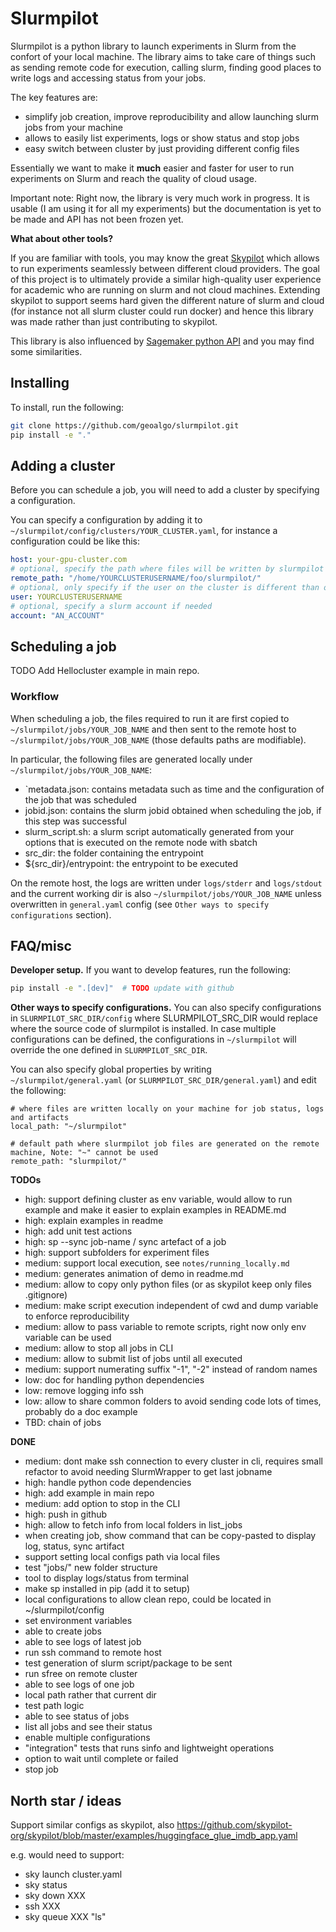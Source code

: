 # Slurmpilot

Slurmpilot is a python library to launch experiments in Slurm from the confort of your local machine.
The library aims to take care of things such as sending remote code for execution, calling slurm, finding good places to write logs and accessing status from your jobs.

The key features are:
* simplify job creation, improve reproducibility and allow launching slurm jobs from your machine
* allows to easily list experiments, logs or show status and stop jobs 
* easy switch between cluster by just providing different config files

Essentially we want to make it **much** easier and faster for user to run experiments on Slurm and reach the quality of cloud usage.

Important note: Right now, the library is very much work in progress. It is usable (I am using it for all my experiments) but the documentation is yet to be made and API has not been frozen yet.

**What about other tools?**

If you are familiar with tools, you may know the great [Skypilot](https://github.com/skypilot-org/skypilot) which allows to run experiments seamlessly between different cloud providers.
The goal of this project is to ultimately provide a similar high-quality user experience for academic who are running on slurm and not cloud machines.
Extending skypilot to support seems hard given the different nature of slurm and cloud (for instance not all slurm cluster could run docker) and hence this library was made rather than just contributing to skypilot.

This library is also influenced by [Sagemaker python API](https://sagemaker.readthedocs.io/en/stable/) and you may find some similarities. 

## Installing

To install, run the following:
```bash
git clone https://github.com/geoalgo/slurmpilot.git
pip install -e "."  
```

## Adding a cluster
Before you can schedule a job, you will need to add a cluster by specifying a configuration.

You can specify a configuration by adding it to `~/slurmpilot/config/clusters/YOUR_CLUSTER.yaml`, for instance a configuration could 
be like this:
```yaml
host: your-gpu-cluster.com
# optional, specify the path where files will be written by slurmpilot on the remote machine, default to ~/slurmpilot
remote_path: "/home/YOURCLUSTERUSERNAME/foo/slurmpilot/"
# optional, only specify if the user on the cluster is different than on your local machine
user: YOURCLUSTERUSERNAME  
# optional, specify a slurm account if needed
account: "AN_ACCOUNT"  
```

## Scheduling a job
TODO Add Hellocluster example in main repo.

### Workflow
When scheduling a job, the files required to run it are first copied to `~/slurmpilot/jobs/YOUR_JOB_NAME` and then
sent to the remote host to `~/slurmpilot/jobs/YOUR_JOB_NAME` (those defaults paths are modifiable).

In particular, the following files are generated locally under `~/slurmpilot/jobs/YOUR_JOB_NAME`:
* `metadata.json: contains metadata such as time and the configuration of the job that was scheduled
* jobid.json: contains the slurm jobid obtained when scheduling the job, if this step was successful
* slurm_script.sh: a slurm script automatically generated from your options that is executed on the remote node with sbatch
* src_dir: the folder containing the entrypoint
* ${src_dir}/entrypoint: the entrypoint to be executed

On the remote host, the logs are written under `logs/stderr` and `logs/stdout` and the current working dir is also 
`~/slurmpilot/jobs/YOUR_JOB_NAME` unless overwritten in `general.yaml` config (see `Other ways to specify configurations` section).

## FAQ/misc

**Developer setup.**
If you want to develop features, run the following:
```bash
pip install -e ".[dev]"  # TODO update with github
```

**Other ways to specify configurations.**
You can also specify configurations in `SLURMPILOT_SRC_DIR/config` where SLURMPILOT_SRC_DIR would replace
where the source code of slurmpilot is installed.
In case multiple configurations can be defined, the configurations in `~/slurmpilot` will override the one defined 
in `SLURMPILOT_SRC_DIR`.

You can also specify global properties by writing `~/slurmpilot/general.yaml` (or `SLURMPILOT_SRC_DIR/general.yaml`)
and edit the following:
```
# where files are written locally on your machine for job status, logs and artifacts
local_path: "~/slurmpilot"  

# default path where slurmpilot job files are generated on the remote machine, Note: "~" cannot be used
remote_path: "slurmpilot/"
```

**TODOs**
* high: support defining cluster as env variable, would allow to run example and make it easier to explain examples in README.md
* high: explain examples in readme
* high: add unit test actions
* high: sp --sync job-name  / sync artefact of a job
* high: support subfolders for experiment files
* medium: support local execution, see `notes/running_locally.md`
* medium: generates animation of demo in readme.md
* medium: allow to copy only python files (or as skypilot keep only files .gitignore)
* medium: make script execution independent of cwd and dump variable to enforce reproducibility
* medium: allow to pass variable to remote scripts, right now only env variable can be used
* medium: allow to stop all jobs in CLI
* medium: allow to submit list of jobs until all executed
* medium: support numerating suffix "-1", "-2" instead of random names
* low: doc for handling python dependencies
* low: remove logging info ssh
* low: allow to share common folders to avoid sending code lots of times, probably do a doc example
* TBD: chain of jobs

**DONE**
* medium: dont make ssh connection to every cluster in cli, requires small refactor to avoid needing SlurmWrapper to get last jobname
* high: handle python code dependencies
* high: add example in main repo
* medium: add option to stop in the CLI 
* high: push in github 
* high: allow to fetch info from local folders in list_jobs
* when creating job, show command that can be copy-pasted to display log, status, sync artifact
* support setting local configs path via local files
* test "jobs/" new folder structure
* tool to display logs/status from terminal
* make sp installed in pip (add it to setup)
* local configurations to allow clean repo, could be located in ~/slurmpilot/config
* set environment variables
* able to create jobs
* able to see logs of latest job
* run ssh command to remote host
* test generation of slurm script/package to be sent
* run sfree on remote cluster
* able to see logs of one job
* local path rather that current dir
* test path logic
* able to see status of jobs
* list all jobs and see their status
* enable multiple configurations
* "integration" tests that runs sinfo and lightweight operations 
* option to wait until complete or failed
* stop job


## North star / ideas
Support similar configs as skypilot, also 
https://github.com/skypilot-org/skypilot/blob/master/examples/huggingface_glue_imdb_app.yaml

e.g. would need to support:
* sky launch cluster.yaml
* sky status
* sky down XXX
* ssh XXX
* sky queue XXX "ls"
